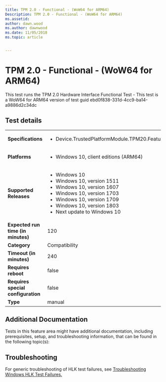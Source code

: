 ```yaml
---
title: TPM 2.0 - Functional - (WoW64 for ARM64)
Description: TPM 2.0 - Functional - (WoW64 for ARM64)
ms.assetid: 
author: dawn.wood
ms.author: dawnwood
ms.date: 11/05/2018
ms.topic: article


---
```


# TPM 2.0 - Functional - (WoW64 for ARM64)

This test runs the TPM 2.0 Hardware Interface Functional Test - This test is a WoW64 for ARM64 version of test guid ebd0f838-331d-4cc9-ba14-a9886d2c34dc

## Test details
|||
|---|---|
| **Specifications**  | <ul><li>Device.TrustedPlatformModule.TPM20.Features</li></ul> |  
| **Platforms**   | <ul><li>Windows 10, client editions (ARM64)</li></ul> |
| **Supported Releases** | <ul><li>Windows 10</li><li>Windows 10, version 1511</li><li>Windows 10, version 1607</li><li>Windows 10, version 1703</li><li>Windows 10, version 1709</li><li>Windows 10, version 1803</li><li>Next update to Windows 10</li></ul> |
|**Expected run time (in minutes)**| 120 |
|**Category**| Compatibility |
|**Timeout (in minutes)**| 240 |
|**Requires reboot**| false |
|**Requires special configuration**| false |
|**Type**| manual |




## Additional Documentation
Tests in this feature area might have additional documentation, including prerequisites, setup, and troubleshooting information, that can be found in the following topic(s): <ul></ul>

## Troubleshooting
For generic troubleshooting of HLK test failures, see [Troubleshooting Windows HLK Test Failures.](https://docs.microsoft.com/en-us/windows-hardware/HLK/troubleshooting.html)